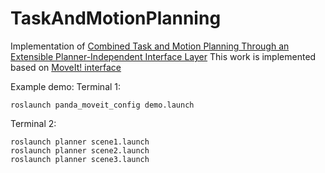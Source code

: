 # TaskAndMotionPlanning

Implementation of [Combined Task and Motion Planning Through an Extensible Planner-Independent Interface Layer](https://people.eecs.berkeley.edu/~russell/papers/icra14-planrob.pdf)
This work is implemented based on [MoveIt! interface](http://docs.ros.org/melodic/api/moveit_tutorials/html/doc/getting_started/getting_started.html)

Example demo:
Terminal 1:
```
roslaunch panda_moveit_config demo.launch
```
Terminal 2:
```
roslaunch planner scene1.launch
roslaunch planner scene2.launch
roslaunch planner scene3.launch
```
